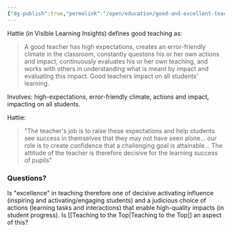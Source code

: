 ```yaml
---
{"dg-publish":true,"permalink":"/open/education/good-and-excellent-teaching/"}
---
```



Hattie (in Visible Learning Insights) defines good teaching as:

> A good teacher has high expectations, creates an error-friendly climate in the classroom, constantly questons his or her own actions and impact, continuously evaluates his or her own teaching, and works with others in understanding what is meant by impact and evaluating this impact. Good teachers impact on all students' learning.

Involves: high-expectations, error-friendly climate, actions and impact, impacting on all students.

Hattie:

>"The teacher's job is to raise these expectations and help students see success in themselves that they may not have seen alone... our role is to create confidence that a challenging goal is attainable... The attitude of the teacher is therefore decisive for the learning success of pupils"

### Questions?

Is "excellence" in teaching therefore one of decisive activating influence (inspiring and activating/engaging students) and a judicious choice of actions (learning tasks and interactions) that enable high-quality impacts (in student progress). Is [[Teaching to the Top\|Teaching to the Top]] an aspect of this?